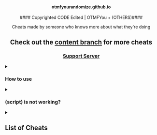 
<h4 align="center">otmfyourandomize.github.io</h4>


<p align="center">#### Copyrighted CODE Edited | OTMFYou + (OTHERS)####</p>


<p align="center">Cheats made by someone who knows more about what they're doing</p>

<h2 align="center">Check out the <a href="https://github.com/otmfyourandomize">content branch</a> for more cheats</h2>

<h3 align="center"><a href="https://discord.gg/qeyp2WN8QJ">Support Server</a></h3>



<details><summary><h3>How to use</h3></summary>


  There are 3 good methods to using these scripts:

  1. Importing the BlooketCODE.html file using [these instructions](https://github.com/otmfyourandomize/otmfyourandomize.github.io/tree/main/Tutorial)

  2. Going to the [GitHub pages site](https://otmfyourandomize.github.io/), choosing a gamemode, then dragging a cheat to your bookmarks bar or clicking 
  one to copy the script (###STILL$not$DONE###)

  3. Copying a script and running it in the inspect element console

</details>




<details><summary><h3>(script) is not working?</h3></summary>


  Make sure you're running it properly, if it still doesn't work and other cheats do, then  use the codes that work at https://github.com/otmfyourandomize/otmfyourandomize.github.io or randomcode.unknownweb.tk

</details>



<details><summary><h2>List of Cheats</h2></summary>

  * [Discord](BlooketCODE.html), 
  
  * [GUI](BlooketJS.js), 

  ### [Monster Brawl](brawl), 

  * [Double Enemy XP](BlooketCODE.html), 

  * [Half Enemy Speed](BlooketCODE.html), 

  * [Instant Kill](BlooketCODE.html), 

  * [Invincibility](BlooketCODE.html), 

  * [Kill Enemies](BlooketCODE.html), 

  * [Magnet](BlooketCODE.html), 

  * [Max Current Abilities](BlooketCODE.html), 

  * [Next Level](BlooketCODE.html), 

  * [Remove Obstacles](BlooketCODE.html), 

  * [Reset Health](BlooketCODE.html), 

  ### [Cafe](cafe), 

  * [Max Items](BlooketCODE.html), 

  * [Remove Customers](BlooketCODE.html), 

  * [Reset Abilities](BlooketCODE.html), 

  * [Set Cash](BlooketCODE.html), 

  * [Stock Food](BlooketCODE.html), 

  ### [Crypto Hack](crypto), 

  * [Always Triple](unobfuscated/crypto/alwaysTriple.js), 

  * [Auto Guess](unobfuscated/crypto/autoGuess.js), 

  * [Choice ESP](unobfuscated/crypto/choiceESP.js), 

  * [Password ESP](unobfuscated/crypto/passwordESP.js), 

  * [Remove Hack](unobfuscated/crypto/removeHack.js), 

  * [Set Crypto](unobfuscated/crypto/setCrypto.js), 

  * [Set Password](unobfuscated/crypto/setPassword.js), 

  * [Steal Players Crypto](unobfuscated/crypto/stealPlayersCrypto.js), 

  ### [Deceptive Dinos](unobfuscated/dinos), 

  * [Auto Choose](unobfuscated/dinos/autoChoose.js), 

  * [Rock ESP](unobfuscated/dinos/rockESP.js), 

  * [Set Fossils](unobfuscated/dinos/setFossils.js), 

  * [Set Multiplier](unobfuscated/dinos/setMultiplier.js), 

  * [Stop Cheating](unobfuscated/dinos/stopCheating.js), 

  ### [Tower of Doom](unobfuscated/doom), 

  * [Fill Deck](unobfuscated/doom/fillDeck.js), 

  * [Max Cards](unobfuscated/doom/maxCards.js), 

  * [Max Health](unobfuscated/doom/maxHealth.js), 

  * [Max Stats](unobfuscated/doom/maxStats.js), 

  * [Min Enemy](unobfuscated/doom/minEnemy.js), 

  * [Set Coins](unobfuscated/doom/setCoins.js), 

  ### [Factory](unobfuscated/factory), 

  * [Choose Blook](unobfuscated/factory/chooseBlook.js), 

  * [Free Upgrades](unobfuscated/factory/freeUpgrades.js), 

  * [Max Blooks](unobfuscated/factory/maxBlooks.js), 

  * [Remove Glitches](unobfuscated/factory/removeGlitches.js), 

  * [Send Glitch](unobfuscated/factory/sendGlitch.js), 

  * [Set All Mega Bot](unobfuscated/factory/setAllMegaBot.js), 

  * [Set Cash](unobfuscated/factory/setCash.js), 

  ### [Fishing Frenzy](unobfuscated/fishing), 

  * [Frenzy](unobfuscated/fishing/frenzy.js), 

  * [Remove Distraction](unobfuscated/fishing/removeDistraction.js), 

  * [Send Distraction](unobfuscated/fishing/sendDistraction.js), 

  * [Set Lure](unobfuscated/fishing/setLure.js), 

  * [Set Weight](unobfuscated/fishing/setWeight.js), 

  ### [Flappy Blook](unobfuscated/flappy), 

  * [Set Score](unobfuscated/flappy/setScore.js), 

  * [Toggle Ghost](unobfuscated/flappy/toggleGhost.js), 

  ### [Global](unobfuscated/global), 

  * [Auto Answer](unobfuscated/global/autoAnswer.js), 

  * [Auto Sell Dupes On Open](unobfuscated/global/autoSellDupesOnOpen.js), 

  * [Every Answer Correct](unobfuscated/global/everyAnswerCorrect.js), 

  * [Flood Game](unobfuscated/global/floodGame.js), 

  * [Get Daily Rewards](unobfuscated/global/getDailyRewards.js), 

  * [Highlight Answers](unobfuscated/global/highlightAnswers.js), 

  * [Prevent Suspension](unobfuscated/global/preventSuspension.js), 

  * [Remove Random Name](unobfuscated/global/removeRandomName.js), 

  * [Sell Cheap Duplicates](unobfuscated/global/sellCheapDuplicates.js), 

  * [Sell Duplicate Blooks](unobfuscated/global/sellDuplicateBlooks.js), 

  * [Simulate Pack](unobfuscated/global/simulatePack.js.js), 

  * [Simulate Unlock](unobfuscated/global/simulateUnlock.js), 

  * [Spam Buy Blooks](unobfuscated/global/spamBuyBlooks.js), 

  * [Unlock Plus Gamemodes](unobfuscated/global/unlockPlusGamemodes.js), 

  * [Use Any Blook](unobfuscated/global/useAnyBlook.js), 

  #### [Intervals](unobfuscated/global/intervals), 

  * [Auto Answer](unobfuscated/global/intervals/autoAnswer.js), 

  * [Highlight Answers](unobfuscated/global/intervals/highlightAnswers.js), 

  ### [Gold Quest](unobfuscated/gold), 

  * [Always Triple](unobfuscated/gold/alwaysTriple.js), 

  * [Auto Choose](unobfuscated/gold/autoChoose.js), 

  * [Chest ESP](unobfuscated/gold/chestESP.js), 

  * [Reset All Gold](unobfuscated/gold/resetAllGold.js), 

  * [Reset Players Gold](unobfuscated/gold/resetPlayersGold.js), 

  * [Set Gold](unobfuscated/gold/setGold.js), 

  * [Swap Gold](unobfuscated/gold/swapGold.js), 

  ### [Crazy Kingdom](unobfuscated/kingdom), 

  * [Choice ESP](unobfuscated/kingdom/choiceESP.js), 

  * [Choice ESP Loop](unobfuscated/kingdom/choiceESPLoop.js), 

  * [Disable Toucan](unobfuscated/kingdom/disableToucan.js), 

  * [Max Stats](unobfuscated/kingdom/maxStats.js), 

  * [Set Guests](unobfuscated/kingdom/setGuests.js), 

  * [Skip Guest](unobfuscated/kingdom/skipGuest.js), 

  ### [Racing](unobfuscated/racing), 

  * [Instant Win](unobfuscated/racing/instantWin.js), 

  ### [Battle Royale](unobfuscated/royale), 

  * [Auto Answer](unobfuscated/royale/autoAnswer.js), 

  #### [Intervals](unobfuscated/royale/intervals), 

  * [Auto Answer](unobfuscated/royale/intervals/autoAnswer.js), 

  ### [Blook Rush](unobfuscated/rush), 

  * [Set Blooks](unobfuscated/rush/setBlooks.js), 

  * [Set Defense](unobfuscated/rush/setDefense.js), 

  ### [Tower Defense](unobfuscated/tower-defense), 

  * [Earthquake](unobfuscated/tower-defense/earthquake.js), 

  * [Max Towers](unobfuscated/tower-defense/maxTowers.js), 

  * [Remove Ducks](unobfuscated/tower-defense/removeDucks.js), 

  * [Remove Enemies](unobfuscated/tower-defense/removeEnemies.js), 

  * [Remove Obsticles](unobfuscated/tower-defense/removeObsticles.js), 

  * [Set Damage](unobfuscated/tower-defense/setDmg.js), 

  * [Set Round](unobfuscated/tower-defense/setRound.js), 

  * [Set Tokens](unobfuscated/tower-defense/setTokens.js), 

  ### [Tower Defense 2](unobfuscated/tower-defense-2), 

  * [Max Towers](unobfuscated/tower-defense-2/maxTowers.js), 

  * [Remove Enemies](unobfuscated/tower-defense-2/removeEnemies.js), 

  * [Set Coins](unobfuscated/tower-defense-2/setCoins.js), 

  * [Set Health](unobfuscated/tower-defense-2/setHealth.js), 

  * [Set Round](unobfuscated/tower-defense-2/setRound.js), 

  ### [Santa's Workshop](unobfuscated/workshop), 

  * [Remove Distractions](unobfuscated/workshop/removeDistractions.js), 

  * [Send Distraction](unobfuscated/workshop/sendDistraction.js), 

  * [Set Toys](unobfuscated/workshop/setToys.js), 

  * [Set Toys Per Question](unobfuscated/workshop/setToysPerQ.js), 

  * [Swap Toys](unobfuscated/workshop/swapToys.js), 

</details>

